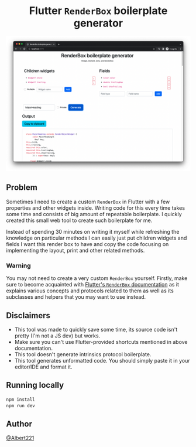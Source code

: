 <h1 align="center">Flutter <code>RenderBox</code> boilerplate generator</h1>

![Screenshot](screenshot.png)

## Problem

Sometimes I need to create a custom `RenderBox` in Flutter with a few properties and other widgets inside. Writing code for this every time takes some time and consists of big amount of repeatable boilerplate. I quickly created this small web tool to create such boilerplate for me.

Instead of spending 30 minutes on writing it myself while refreshing the knowledge on particular methods I can easily just put children widgets and fields I want this render box to have and copy the code focusing on implementing the layout, print and other related methods.

### Warning

You may not need to create a very custom `RenderBox` yourself. Firstly, make sure to become acquainted with [Flutter's `RenderBox` documentation](https://api.flutter.dev/flutter/rendering/RenderBox-class.html) as it explains various concepts and protocols related to them as well as its subclasses and helpers that you may want to use instead.

## Disclaimers

* This tool was made to quickly save some time, its source code isn't pretty (I'm not a JS dev) but works.
* Make sure you can't use Flutter-provided shortcuts mentioned in above documentation.
* This tool doesn't generate intrinsics protocol boilerplate.
* This tool generates unformatted code. You should simply paste it in your editor/IDE and format it.

## Running locally

```sh
npm install
npm run dev
```

## Author

[@Albert221](https://github.com/Albert221)